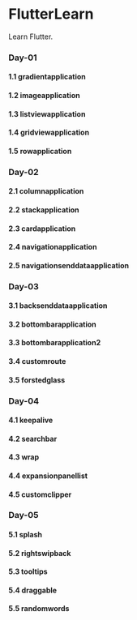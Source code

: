 # FlutterLearn

Learn Flutter.

### Day-01

####     1.1 gradientapplication

####     1.2 imageapplication

####     1.3 listviewapplication

####     1.4 gridviewapplication

####     1.5 rowapplication

### Day-02

####     2.1 columnapplication

####     2.2 stackapplication

####     2.3 cardapplication

####     2.4 navigationapplication

####     2.5 navigationsenddataapplication

### Day-03 

####     3.1 backsenddataapplication

#### 	3.2 bottombarapplication

#### 	3.3 bottombarapplication2

#### 	3.4 customroute

#### 	3.5 forstedglass

### Day-04

#### 	4.1 keepalive

#### 	4.2 searchbar

#### 	4.3 wrap

#### 	4.4 expansionpanellist

#### 	4.5 customclipper

### Day-05

#### 	5.1 splash

#### 	5.2 rightswipback

#### 	5.3 tooltips

#### 	5.4 draggable

#### 5.5 randomwords